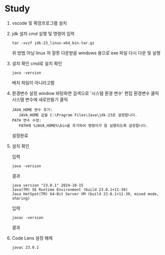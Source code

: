 # Study

1. vscode 및 확장프로그램 설치
2. jdk 설치
   cmd 실행 및 명령어 입력
    ```bath
    tar -xvzf jdk-23_linux-x64_bin.tar.gz
    ```
    위 방법 아님 linux 꺼 잘못 다운받음
    windows 용으로 exe 파일 다시 다운 및 실행
3. 설치 확인
   cmd로 설치 확인
   ```bath
   java -version
   ```
   배치 파일이 아니라고함
4. 환경변수 설정
   window 바탕화면 검색으로 '시스템 환경 변수' 편집
   환경변수 클릭
   시스템 변수에 새로만들기 클릭
   ```
   JAVA_HOME 변수 추가:
      JAVA_HOME 값을 C:\Program Files\Java\jdk-23로 설정합니다.
   PATH 변수 수정:
      PATH에 %JAVA_HOME%\bin을 추가하여 명령어가 잘 실행되도록 설정합니다.
   ```
   설정완료
5. 설치 확인

   입력
   ```bath
   java -version
   ```
   결과
   ```bath
   java version "23.0.1" 2024-10-15
   Java(TM) SE Runtime Environment (build 23.0.1+11-39)
   Java HotSpot(TM) 64-Bit Server VM (build 23.0.1+11-39, mixed mode, sharing)
   ```
   입력
   ```bath
   javac -version
   ```
   결과

6. Code Lens 설정 해제
   ```bath
   javac 23.0.1
   ```
   
   
   
